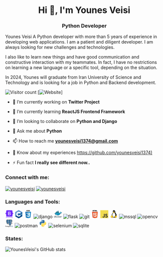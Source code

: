 <h1 align="center">Hi 👋, I'm Younes Veisi</h1>
<h3 align="center">Python Developer</h3>

<p align="left">Younes Veisi A Python developer with more than 5 years of experience in developing web applications. I am a patient and diligent developer. I am always looking for new challenges and technologies.</p>

<p align="left">I also like to learn new things and have good communication and constructive interaction with my teammates. In fact, I have no restrictions on learning a new language or a specific tool, depending on the situation.</p>

<p align="left">In 2024, Younes will graduate from Iran University of Science and Technology and is looking for a job in Python and Backend development.</p>


![Visitor count](https://komarev.com/ghpvc/?username=younesveisi1374&color=green)
[![Website](https://img.shields.io/website?down_color=blue&down_message=blue&up_color=yellow&up_message=my%20resume&url=https%3A%2F%2Falibigdeli.github.io%2F)]


- 🔭 I’m currently working on **Twitter Project**

- 🌱 I’m currently learning **ReactJS Frontend Framework**

- 👯 I’m looking to collaborate on **Python and Django**


- 💬 Ask me about **Python**

- 📫 How to reach me **younesveisi1374@gmail.com**

- 📄 Know about my experiences [https://github.com/younesveisi1374)](https://github.com/younesveisi1374)

- ⚡ Fun fact **I really see different now..**

<h3 align="left">Connect with me:</h3>
<p align="left">
<a href="https://www.linkedin.com/in/younes-veisi-695460245/" target="blank"><img align="center" src="https://raw.githubusercontent.com/rahuldkjain/github-profile-readme-generator/master/src/images/icons/Social/linked-in-alt.svg" alt="younesveisi" height="25" width="35" /></a>
<a href="https://github.com/younesveisi1374" target="blank"><img align="center" src="https://raw.githubusercontent.com/rahuldkjain/github-profile-readme-generator/master/src/images/icons/Social/github.svg" alt="younesveisi" height="25" width="35" /></a>

<h3 align="left">Languages and Tools:</h3>
<p align="left">
<img src="https://raw.githubusercontent.com/devicons/devicon/master/icons/bootstrap/bootstrap-plain-wordmark.svg" alt="bootstrap" width="26" height="26"/>
<img src="https://raw.githubusercontent.com/devicons/devicon/master/icons/cplusplus/cplusplus-original.svg" alt="cplusplus" width="26" height="26"/>
<img src="https://raw.githubusercontent.com/devicons/devicon/master/icons/css3/css3-original-wordmark.svg" alt="css3" width="26" height="26"/>
<img src="https://user-images.githubusercontent.com/29748439/177030588-a1916efd-384b-439a-9b30-24dd24dd48b6.png" alt="django" width="40" height="26"/> 
<img src="https://raw.githubusercontent.com/devicons/devicon/master/icons/docker/docker-original-wordmark.svg" alt="docker" width="26" height="26"/>
<img src="https://www.vectorlogo.zone/logos/pocoo_flask/pocoo_flask-icon.svg" alt="flask" width="26" height="26"/>
<img src="https://www.vectorlogo.zone/logos/git-scm/git-scm-icon.svg" alt="git" width="26" height="26"/>
<img src="https://raw.githubusercontent.com/devicons/devicon/master/icons/html5/html5-original-wordmark.svg" alt="html5" width="26" height="26"/>
<img src="https://raw.githubusercontent.com/devicons/devicon/master/icons/javascript/javascript-original.svg" alt="javascript" width="26" height="26"/>
<img src="https://raw.githubusercontent.com/devicons/devicon/master/icons/linux/linux-original.svg" alt="linux" width="26" height="26"/>
<img src="https://www.svgrepo.com/show/303229/microsoft-sql-server-logo.svg" alt="mssql" width="26" height="26"/>
<img src="https://www.vectorlogo.zone/logos/opencv/opencv-icon.svg" alt="opencv" width="26" height="26"/>
<img src="https://raw.githubusercontent.com/devicons/devicon/master/icons/postgresql/postgresql-original-wordmark.svg" alt="postgresql" width="26" height="26"/>
<img src="https://www.vectorlogo.zone/logos/getpostman/getpostman-icon.svg" alt="postman" width="26" height="26"/>
<img src="https://raw.githubusercontent.com/devicons/devicon/master/icons/python/python-original.svg" alt="python" width="26" height="26"/>
<img src="https://raw.githubusercontent.com/detain/svg-logos/780f25886640cef088af994181646db2f6b1a3f8/svg/selenium-logo.svg" alt="selenium" width="26" height="26"/>
<img src="https://www.vectorlogo.zone/logos/sqlite/sqlite-icon.svg" alt="sqlite" width="26" height="26"/>
</p>

<h3 align="left">States:</h3>

![YounesVeisi's GitHub stats](https://github-readme-stats.vercel.app/api?username=younesveisi1374&show_icons=true&theme=radical&include_all_commits=true&count_private=true)


